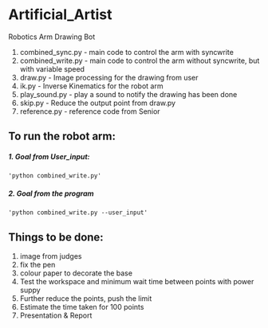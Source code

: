 # Artificial_Artist
Robotics Arm Drawing Bot
1. combined_sync.py - main code to control the arm with syncwrite
2. combined_write.py - main code to control the arm without syncwrite, but with variable speed
3. draw.py - Image processing for the drawing from user
4. ik.py - Inverse Kinematics for the robot arm
5. play_sound.py - play a sound to notify the drawing has been done
6. skip.py - Reduce the output point from draw.py
7. reference.py - reference code from Senior

## To run the robot arm:
##### 1. Goal from User_input:
    'python combined_write.py'
##### 2. Goal from the program 
    'python combined_write.py --user_input'

## Things to be done:
1. image from judges
2. fix the pen
3. colour paper to decorate the base
4. Test the workspace and minimum wait time between points with power suppy
5. Further reduce the points, push the limit
6. Estimate the time taken for 100 points
7. Presentation & Report


